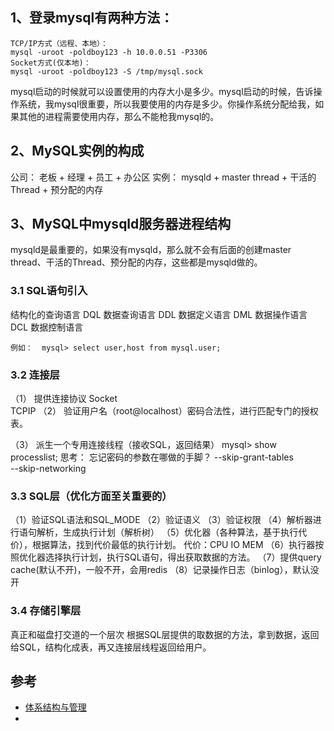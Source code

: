 ## 1、登录mysql有两种方法：

```
TCP/IP方式（远程、本地）：
mysql -uroot -poldboy123 -h 10.0.0.51 -P3306
Socket方式(仅本地)：
mysql -uroot -poldboy123 -S /tmp/mysql.sock
```

mysql启动的时候就可以设置使用的内存大小是多少。mysql启动的时候，告诉操作系统，我mysql很重要，所以我要使用的内存是多少。你操作系统分配给我，如果其他的进程需要使用内存，那么不能枪我mysql的。

## 2、MySQL实例的构成

公司： 老板  +  经理  + 员工 + 办公区
实例： mysqld +  master thread   + 干活的Thread  + 预分配的内存

## 3、MySQL中mysqld服务器进程结构

mysqld是最重要的，如果没有mysqld，那么就不会有后面的创建master thread、干活的Thread、预分配的内存，这些都是mysqld做的。

### 3.1 SQL语句引入

结构化的查询语言
DQL   数据查询语言
DDL   数据定义语言
DML   数据操作语言
DCL   数据控制语言

```
例如：  mysql> select user,host from mysql.user;
```

### 3.2 连接层

（1） 提供连接协议
		Socket  
		TCPIP
（2） 验证用户名（root@localhost）密码合法性，进行匹配专门的授权表。

（3） 派生一个专用连接线程（接收SQL，返回结果）
	  mysql> show processlist;
思考： 
忘记密码的参数在哪做的手脚？
--skip-grant-tables  
--skip-networking	  

### 3.3 SQL层（优化方面至关重要的）

（1）验证SQL语法和SQL_MODE
（2）验证语义
（3）验证权限
（4）解析器进行语句解析，生成执行计划（解析树）
（5）优化器（各种算法，基于执行代价），根据算法，找到代价最低的执行计划。
	代价：CPU  IO  MEM
（6）执行器按照优化器选择执行计划，执行SQL语句，得出获取数据的方法。
（7）提供query cache(默认不开)，一般不开，会用redis
（8）记录操作日志（binlog），默认没开

### 3.4 存储引擎层

真正和磁盘打交道的一个层次
根据SQL层提供的取数据的方法，拿到数据，返回给SQL，结构化成表，再又连接层线程返回给用户。



## 参考
- [体系结构与管理](https://www.jianshu.com/p/e872bc12f583)
- 
